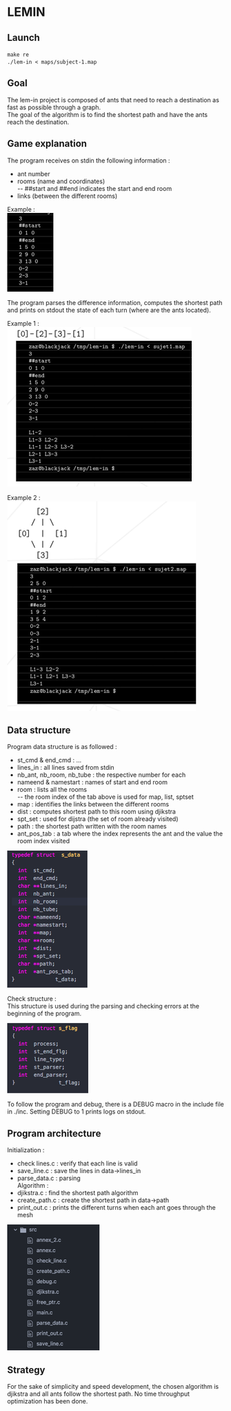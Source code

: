 # LEMIN

## Launch
`make re`<br/>
`./lem-in < maps/subject-1.map`

## Goal
The lem-in project is composed of ants that need to reach a destination as fast as possible through a graph.<br/>
The goal of the algorithm is to find the shortest path and have the ants reach the destination.<br/>

## Game explanation

The program receives on stdin the following information :<br/>
- ant number<br/>
- rooms (name and coordinates)<br/>
-- ##start and ##end indicates the start and end room<br/>
- links (between the different rooms)<br/>

Example :<br/>
![Alt text](./img/input_data.png?raw=true "Title")

The program parses the difference information, computes the shortest path and prints on stdout the state of each turn (where are the ants located).<br/>

Example 1 :<br/>
![Alt text](./img/ex_1.png?raw=true "Title")

Example 2 : <br/>
![Alt text](./img/ex_2.png?raw=true "Title")

## Data structure

Program data structure is as followed :<br/>
- st_cmd & end_cmd : ...<br/>
- lines_in : all lines saved from stdin<br/>
- nb_ant, nb_room, nb_tube : the respective number for each<br/>
- nameend & namestart : names of start and end room<br/>
- room : lists all the rooms<br/>
-- the room index of the tab above is used for map, list, sptset<br/>
- map : identifies the links between the different rooms<br/>
- dist : computes shortest path to this room using djikstra<br/>
- spt_set : used for dijstra (the set of room already visited)<br/>
- path : the shortest path written with the room names<br/>
- ant_pos_tab : a tab where the index represents the ant and the value the room index visited <br/>

![Alt text](./img/data_structure.png?raw=true "Title")

Check structure :<br/>
This structure is used during the parsing and checking errors at the beginning of the program.<br> 

![Alt text](./img/check_structure.png?raw=true "Title")

To follow the program and debug, there is a DEBUG macro in the include file in ./inc. Setting DEBUG to 1 prints logs on stdout.

## Program architecture

Initialization :<br>
- check lines.c : verify that each line is valid<br>
- save_line.c : save the lines in data->lines_in<br>
- parse_data.c : parsing<br>
Algorithm :<br>
- djikstra.c : find the shortest path algorithm<br>
- create_path.c : create the shortest path in data->path<br>
- print_out.c : prints the different turns when each ant goes through the mesh<br>

![Alt text](./img/file_structure.png?raw=true "Title")


## Strategy
For the sake of simplicity and speed development, the chosen algorithm is djikstra and all ants follow the shortest path. No time throughput optimization has been done.
